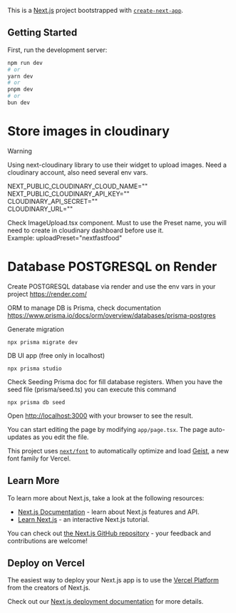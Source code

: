 This is a [Next.js](https://nextjs.org) project bootstrapped with [`create-next-app`](https://nextjs.org/docs/app/api-reference/cli/create-next-app).

## Getting Started

First, run the development server:

```bash
npm run dev
# or
yarn dev
# or
pnpm dev
# or
bun dev
```

# Store images in cloudinary

> [!WARNING]
> Using next-cloudinary library to use their widget to upload images. Need a cloudinary account, also need several env vars.

NEXT_PUBLIC_CLOUDINARY_CLOUD_NAME=""  
NEXT_PUBLIC_CLOUDINARY_API_KEY=""  
CLOUDINARY_API_SECRET=""  
CLOUDINARY_URL=""

Check ImageUpload.tsx component. Must to use the Preset name, you will need to create in cloudinary dashboard before use it. <br />
Example: uploadPreset="nextfastfood"

# Database POSTGRESQL on Render

Create POSTGRESQL database via render and use the env vars in your project
https://render.com/

ORM to manage DB is Prisma, check documentation
https://www.prisma.io/docs/orm/overview/databases/prisma-postgres

Generate migration

```
npx prisma migrate dev
```

DB UI app (free only in localhost)

```
npx prisma studio
```

Check Seeding Prisma doc for fill database registers. When you have the seed file (prisma/seed.ts) you can execute this command

```
npx prisma db seed
```

Open [http://localhost:3000](http://localhost:3000) with your browser to see the result.

You can start editing the page by modifying `app/page.tsx`. The page auto-updates as you edit the file.

This project uses [`next/font`](https://nextjs.org/docs/app/building-your-application/optimizing/fonts) to automatically optimize and load [Geist](https://vercel.com/font), a new font family for Vercel.

## Learn More

To learn more about Next.js, take a look at the following resources:

- [Next.js Documentation](https://nextjs.org/docs) - learn about Next.js features and API.
- [Learn Next.js](https://nextjs.org/learn) - an interactive Next.js tutorial.

You can check out [the Next.js GitHub repository](https://github.com/vercel/next.js) - your feedback and contributions are welcome!

## Deploy on Vercel

The easiest way to deploy your Next.js app is to use the [Vercel Platform](https://vercel.com/new?utm_medium=default-template&filter=next.js&utm_source=create-next-app&utm_campaign=create-next-app-readme) from the creators of Next.js.

Check out our [Next.js deployment documentation](https://nextjs.org/docs/app/building-your-application/deploying) for more details.
